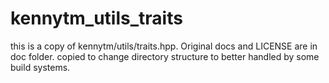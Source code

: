 # kennytm_utils_traits

this is a copy of kennytm/utils/traits.hpp. Original docs and LICENSE are in doc folder. copied to change directory structure to better handled by some build systems.
